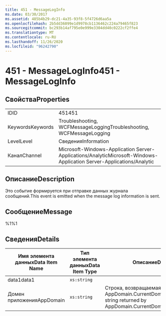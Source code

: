 ```yaml
---
title: 451 - MessageLogInfo
ms.date: 03/30/2017
ms.assetid: 485b4b29-dc21-4a35-93f8-5f4726d6aa5a
ms.openlocfilehash: 2b5dd36099e1d9978cb1136462c224a79465f823
ms.sourcegitcommit: bc293b14af795e0e999e3304dd40c0222cf2ffe4
ms.translationtype: MT
ms.contentlocale: ru-RU
ms.lasthandoff: 11/26/2020
ms.locfileid: "96242790"
---
```

# <a name="451---messageloginfo"></a><span data-ttu-id="003be-102">451 - MessageLogInfo</span><span class="sxs-lookup"><span data-stu-id="003be-102">451 - MessageLogInfo</span></span>

## <a name="properties"></a><span data-ttu-id="003be-103">Свойства</span><span class="sxs-lookup"><span data-stu-id="003be-103">Properties</span></span>  
  
|||  
|-|-|  
|<span data-ttu-id="003be-104">ID</span><span class="sxs-lookup"><span data-stu-id="003be-104">ID</span></span>|<span data-ttu-id="003be-105">451</span><span class="sxs-lookup"><span data-stu-id="003be-105">451</span></span>|  
|<span data-ttu-id="003be-106">Keywords</span><span class="sxs-lookup"><span data-stu-id="003be-106">Keywords</span></span>|<span data-ttu-id="003be-107">Troubleshooting, WCFMessageLogging</span><span class="sxs-lookup"><span data-stu-id="003be-107">Troubleshooting, WCFMessageLogging</span></span>|  
|<span data-ttu-id="003be-108">Level</span><span class="sxs-lookup"><span data-stu-id="003be-108">Level</span></span>|<span data-ttu-id="003be-109">Сведения</span><span class="sxs-lookup"><span data-stu-id="003be-109">Information</span></span>|  
|<span data-ttu-id="003be-110">Канал</span><span class="sxs-lookup"><span data-stu-id="003be-110">Channel</span></span>|<span data-ttu-id="003be-111">Microsoft-Windows-Application Server-Applications/Analytic</span><span class="sxs-lookup"><span data-stu-id="003be-111">Microsoft-Windows-Application Server-Applications/Analytic</span></span>|  
  
## <a name="description"></a><span data-ttu-id="003be-112">Описание</span><span class="sxs-lookup"><span data-stu-id="003be-112">Description</span></span>  

 <span data-ttu-id="003be-113">Это событие формируется при отправке данных журнала сообщений.</span><span class="sxs-lookup"><span data-stu-id="003be-113">This event is emitted when the message log information is sent.</span></span>  
  
## <a name="message"></a><span data-ttu-id="003be-114">Сообщение</span><span class="sxs-lookup"><span data-stu-id="003be-114">Message</span></span>  

 <span data-ttu-id="003be-115">%1</span><span class="sxs-lookup"><span data-stu-id="003be-115">%1</span></span>  
  
## <a name="details"></a><span data-ttu-id="003be-116">Сведения</span><span class="sxs-lookup"><span data-stu-id="003be-116">Details</span></span>  
  
|<span data-ttu-id="003be-117">Имя элемента данных</span><span class="sxs-lookup"><span data-stu-id="003be-117">Data Item Name</span></span>|<span data-ttu-id="003be-118">Тип элемента данных</span><span class="sxs-lookup"><span data-stu-id="003be-118">Data Item Type</span></span>|<span data-ttu-id="003be-119">Описание</span><span class="sxs-lookup"><span data-stu-id="003be-119">Description</span></span>|  
|--------------------|--------------------|-----------------|  
|<span data-ttu-id="003be-120">data1</span><span class="sxs-lookup"><span data-stu-id="003be-120">data1</span></span>|`xs:string`||  
|<span data-ttu-id="003be-121">Домен приложения</span><span class="sxs-lookup"><span data-stu-id="003be-121">AppDomain</span></span>|`xs:string`|<span data-ttu-id="003be-122">Строка, возвращаемая AppDomain.CurrentDomain.FriendlyName.</span><span class="sxs-lookup"><span data-stu-id="003be-122">The string returned by AppDomain.CurrentDomain.FriendlyName.</span></span>|
